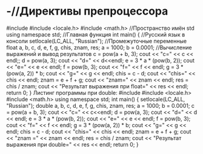 # -//Директивы препроцессора
#include <iostream>
#include <locale.h>
#include <math.h>
//Пространство имён std
using namespace std;
//Главная функция
int main() {
//Русский язык в консоли
	setlocale(LC_ALL, "Russian");
	//Промежуточные переменные
	float a, b, c, d, e, f, g, chis, znam, res;
	a = 1000;
	b = 0.0001;
//Вычисление выражений и вывод результатов
	c = pow(a + b, 3);
	cout << "c=" << c << endl;;
	d = pow(a, 3);
	cout << "d=" << d<<endl;
	e = 3 * a * (pow(b, 2));
	cout << "e=" << e << endl;
	f = pow(b, 3);
	cout << "f=" << f << endl;
	g = 3 * (pow(a, 2)) * b;
	cout << "g=" << g << endl;
	chis = c - d;
	cout << "chis=" << chis << endl;
	znam = e + f + g;
	cout << "znam=" << znam << endl;
	res = chis / znam;
	cout << "Результат выражения при float=" << res << endl;
	return 0;
}
Листинг программы при double:
#include <iostream>
#include <locale.h>
#include <math.h>
using namespace std;
int main() {
	setlocale(LC_ALL, "Russian");
	double a, b, c, d, e, f, g, chis, znam, res;
	a = 1000;
	b = 0.0001;
	c = pow(a + b, 3);
	cout << "c=" << c<<endl;
	d = pow(a, 3);
	cout << "d=" << d << endl;
	e = 3 * a * (pow(b, 2));
	cout << "e=" << e << endl;
	f = pow(b, 3);
	cout << "f=" << f << endl;
	g = 3 * (pow(a, 2)) * b;
	cout << "g=" << g << endl;
	chis = c - d;
	cout << "chis=" << chis << endl;
	znam = e + f + g;
	cout << "znam =" << znam << endl;
	res = chis / znam;
	cout << "Результат выражения при double=" << res << endl;
	return 0;
}
